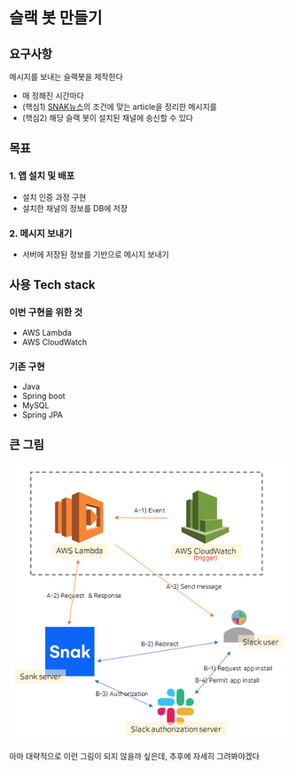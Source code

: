 # 슬랙 봇 만들기
## 요구사항
메시지를 보내는 슬랙봇을 제작한다
- 매 정해진 시간마다
- (핵심1) [SNAK뉴스]()의 조건에 맞는 article을 정리한 메시지를
- (핵심2) 해당 슬랙 봇이 설치된 채널에 송신할 수 있다

## 목표

### 1. 앱 설치 및 배포
- 설치 인증 과정 구현
- 설치한 채널의 정보를 DB에 저장

### 2. 메시지 보내기
- 서버에 저장된 정보를 기반으로 메시지 보내기


## 사용 Tech stack

### 이번 구현을 위한 것
- AWS Lambda
- AWS CloudWatch

### 기존 구현
- Java
- Spring boot
- MySQL
- Spring JPA


## 큰 그림
![](./resouces/summary.png)

아마 대략적으로 이런 그림이 되지 않을까 싶은데, 추후에 자세히 그려봐야겠다